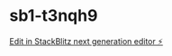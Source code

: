 # sb1-t3nqh9

[Edit in StackBlitz next generation editor ⚡️](https://stackblitz.com/~/github.com/privacydied/sb1-t3nqh9)